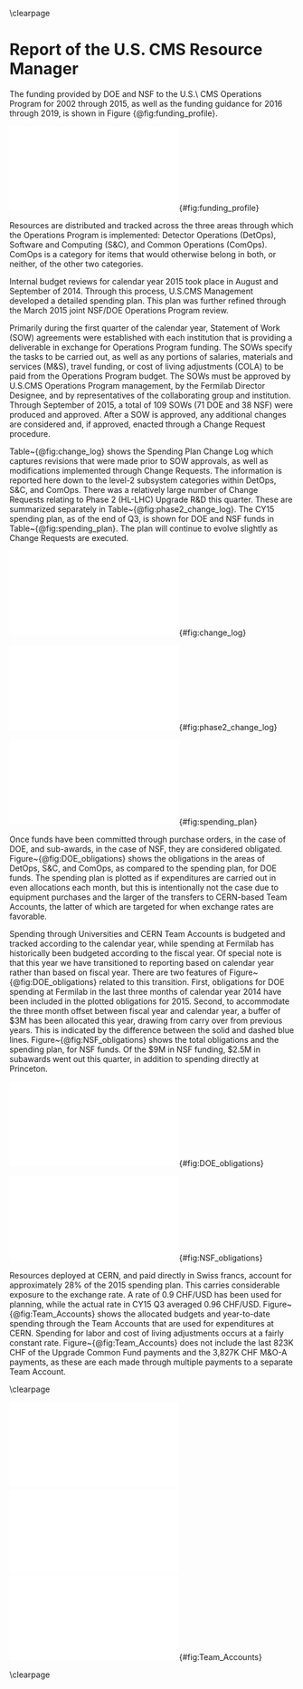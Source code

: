 \clearpage

# Report of the U.S. CMS Resource Manager

The funding provided by DOE and NSF to the U.S.\ CMS Operations Program for 2002 through 2015, as well as the funding guidance for 2016 through 2019, is shown in Figure {@fig:funding_profile}.

![The annual U.S.CMS Operations Program funding provided by DOE and NSF.  For 2002 through 2015 the chart shows the actual funding, while for 2016 onward the current funding guidance is shown.](figures/CY15_Funding_Profile.pdf){#fig:funding_profile}

Resources are distributed and tracked across the three areas through which the Operations Program is implemented:  Detector Operations (DetOps), Software and Computing (S&C), and Common Operations (ComOps). ComOps is a category for items that would otherwise belong in both, or neither, of the other two categories.

Internal budget reviews for calendar year 2015 took place in August and September of 2014.  Through this process, U.S.CMS Management developed a detailed spending plan.  This plan was further refined through the March 2015 joint NSF/DOE Operations Program review.

Primarily during the first quarter of the calendar year, Statement of Work (SOW) agreements were established with each institution that is providing a deliverable in exchange for Operations Program funding. The SOWs specify the tasks to be carried out, as well as any portions of salaries, materials and services (M&S), travel funding, or cost of living adjustments (COLA) to be paid from the Operations Program budget. The SOWs must be approved by U.S.CMS Operations Program management, by the Fermilab Director Designee, and by representatives of the collaborating group and institution. Through September of 2015, a total of 109 SOWs (71 DOE and 38 NSF) were produced and approved. After a SOW is approved, any additional changes are considered and, if approved, enacted through a Change Request procedure.

Table\~{@fig:change_log} shows the Spending Plan Change Log which captures revisions that were made prior to SOW approvals, as well as modifications implemented through Change Requests.  The information is reported here down to the level-2 subsystem categories within DetOps, S&C, and ComOps.  There was a relatively large number of Change Requests relating to Phase 2 (HL-LHC) Upgrade R\&D this quarter.  These are summarized separately in Table\~{@fig:phase2_change_log}. The CY15 spending plan, as of the end of Q3, is shown for DOE and NSF funds in Table\~{@fig:spending_plan}.  The plan will continue to evolve slightly as Change Requests are executed.

![Spending Plan Change Log for CY15 Q3.](figures/CY15Q3_Change_Log.pdf){#fig:change_log}

![Phase 2 (HL-LHC) Upgrade R&D Change Requests in CY15 Q3.](figures/CY15Q3_Phase2UpgradeChangeLog.pdf){#fig:phase2_change_log}

![Spending plan at the end of CY15 Q3, for funds from DOE, NSF, and the total.](figures/CY15Q3_Spending_Plan.pdf){#fig:spending_plan}

Once funds have been committed through purchase orders, in the case of DOE, and sub-awards, in the case of NSF, they are considered obligated. Figure\~{@fig:DOE\_obligations} shows the obligations in the areas of DetOps, S&C, and ComOps, as compared to the spending plan, for DOE funds.  The spending plan is plotted as if expenditures are carried out in even allocations each month, but this is intentionally not the case due to equipment purchases and the larger of the transfers to CERN-based Team Accounts, the latter of which are targeted for when exchange rates are favorable.

Spending through Universities and CERN Team Accounts is budgeted and tracked according to the calendar year, while spending at Fermilab has historically been budgeted according to the fiscal year. Of special note is that this year we have transitioned to reporting based on calendar year rather than based on fiscal year. There are two features of Figure\~{@fig:DOE_obligations} related to this transition. First, obligations for DOE spending at Fermilab in the last three months of calendar year 2014 have been included in the plotted obligations for 2015. Second, to accommodate the three month offset between fiscal year and calendar year, a buffer of \$3M has been allocated this year, drawing from carry over from previous years. This is indicated by the difference between the solid and dashed blue lines. Figure\~{@fig:NSF_obligations} shows the total obligations and the spending plan, for NSF funds. Of the \$9M in NSF funding, \$2.5M in subawards went out this quarter, in addition to spending directly at Princeton.

![Obligations and spending plan for DOE funds.  The spending plan is indicated with the assumption of equal monthly increments just as a rough guide. The lines show the spending plan with (solid) and without (dashed) a required buffer to bridge the difference between fiscal year and calendar year for funds spent at Fermilab, as described in the text.](figures/CY15Q3_DOE_Obligations.pdf){#fig:DOE_obligations}

![Obligations and spending plan for NSF funds.  The spending plan is indicated with the assumption of equal monthly increments as a rough guide.](figures/CY15Q3_NSF_Obligations.pdf){#fig:NSF_obligations}

Resources deployed at CERN, and paid directly in Swiss francs, account for approximately 28% of the 2015 spending plan. This carries considerable exposure to the exchange rate. A rate of 0.9 CHF/USD has been used for planning, while the actual rate in CY15 Q3 averaged 0.96 CHF/USD. Figure\~{@fig:Team_Accounts} shows the allocated budgets and year-to-date spending through the Team Accounts that are used for expenditures at CERN. Spending for labor and cost of living adjustments occurs at a fairly constant rate. Figure\~{@fig:Team_Accounts} does not include the last 823K CHF of the Upgrade Common Fund payments and the 3,827K CHF M&O-A payments, as these are each made through multiple payments to a separate Team Account.

\clearpage

![](figures/CY15Q3_TA_DetOps.pdf)
![](figures/CY15Q3_TA_ComOps.pdf)
![Budget plan and year-to-date spending, in Swiss francs, through DetOps (top), ComOps (middle), and S&C (bottom) Team Accounts.](figures/CY15Q3_TA_SC.pdf){#fig:Team_Accounts}

\clearpage


